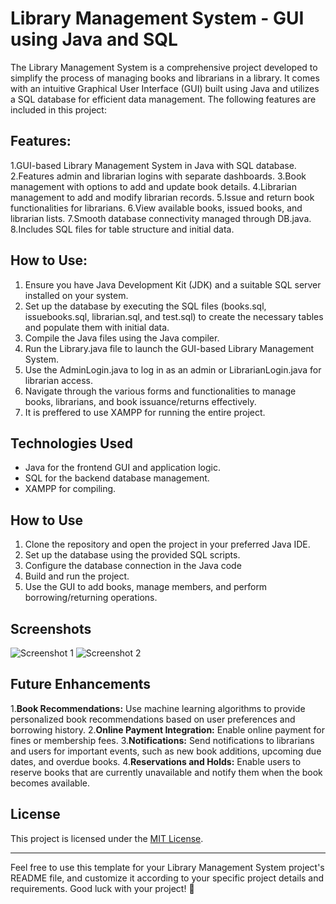 # Library Management System - GUI using Java and SQL

The Library Management System is a comprehensive project developed to simplify the process of managing books and librarians in a library. It comes with an intuitive Graphical User Interface (GUI) built using Java and utilizes a SQL database for efficient data management. The following features are included in this project:

## Features:

1.GUI-based Library Management System in Java with SQL database.
2.Features admin and librarian logins with separate dashboards.
3.Book management with options to add and update book details.
4.Librarian management to add and modify librarian records.
5.Issue and return book functionalities for librarians.
6.View available books, issued books, and librarian lists.
7.Smooth database connectivity managed through DB.java.
8.Includes SQL files for table structure and initial data.

## How to Use:

1. Ensure you have Java Development Kit (JDK) and a suitable SQL server installed on your system.
2. Set up the database by executing the SQL files (books.sql, issuebooks.sql, librarian.sql, and test.sql) to create the necessary tables and populate them with initial data.
3. Compile the Java files using the Java compiler.
4. Run the Library.java file to launch the GUI-based Library Management System.
5. Use the AdminLogin.java to log in as an admin or LibrarianLogin.java for librarian access.
6. Navigate through the various forms and functionalities to manage books, librarians, and book issuance/returns effectively.
7. It is preffered to use XAMPP for running the entire project.

## Technologies Used

- Java for the frontend GUI and application logic.
- SQL for the backend database management.
- XAMPP for compiling.

## How to Use

1. Clone the repository and open the project in your preferred Java IDE.
2. Set up the database using the provided SQL scripts.
3. Configure the database connection in the Java code
4. Build and run the project.
5. Use the GUI to add books, manage members, and perform borrowing/returning operations.

## Screenshots

![Screenshot 1](/screenshots/screenshot1.png)
![Screenshot 2](/screenshots/screenshot2.png)

## Future Enhancements

1.**Book Recommendations:** Use machine learning algorithms to provide personalized book recommendations based on user preferences and borrowing history.
2.**Online Payment Integration:** Enable online payment for fines or membership fees.
3.**Notifications:** Send notifications to librarians and users for important events, such as new book additions, upcoming due dates, and overdue books.
4.**Reservations and Holds:** Enable users to reserve books that are currently unavailable and notify them when the book becomes available.

## License

This project is licensed under the [MIT License](/LICENSE).


---

Feel free to use this template for your Library Management System project's README file, and customize it according to your specific project details and requirements. Good luck with your project! 🚀

